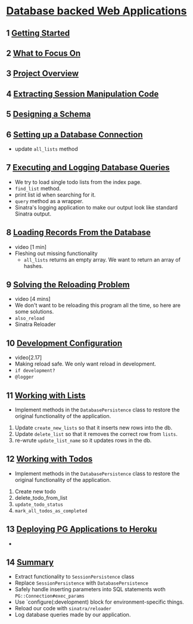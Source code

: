 # [Database backed Web Applications](https://launchschool.com/lessons/421e2d1e/assignments)

## 1	[Getting Started](https://launchschool.com/lessons/421e2d1e/assignments/196569f0)
## 2	[What to Focus On](https://launchschool.com/lessons/421e2d1e/assignments/1cc04e67)
## 3	[Project Overview](https://launchschool.com/lessons/421e2d1e/assignments/e8c01dbf)
## 4	[Extracting Session Manipulation Code](https://launchschool.com/lessons/421e2d1e/assignments/0ff36959)
## 5	[Designing a Schema](https://launchschool.com/lessons/421e2d1e/assignments/e3e8c87e)
## 6	[Setting up a Database Connection](https://launchschool.com/lessons/421e2d1e/assignments/a0591f9d)

- update `all_lists` method

## 7	[Executing and Logging Database Queries](https://launchschool.com/lessons/421e2d1e/assignments/d7a23509)

- We try to load single todo lists from the index page.
- `find_list` method.
- print list id when searching for it.
- `query` method as a wrapper.
- Sinatra's  logging application to make our output look like standard Sinatra output.

## 8	[Loading Records From the Database](https://launchschool.com/lessons/421e2d1e/assignments/c7a670dc)

- video [1 min]
- Fleshing out missing functionality
  - `all_lists` returns an empty array. We want to return an array of hashes.

## 9	[Solving the Reloading Problem](https://launchschool.com/lessons/421e2d1e/assignments/732c2301)

- video [4 mins]
- We don't want to be reloading this program all the time, so here are some solutions.
- `also_reload`
- Sinatra Reloader

## 10	[Development Configuration](https://launchschool.com/lessons/421e2d1e/assignments/347a5cf2)

- video[2.17]
- Making reload safe. We only want reload in development.
- `if development?`
- `@logger`

## 11	[Working with Lists](https://launchschool.com/lessons/421e2d1e/assignments/0b9c3307)

- Implement methods in the `DatabasePersistence` class to restore the original functionality of the application.

1. Update `create_new_lists` so that it inserts new rows into the db.
2. Update `delete_list` so that it removes the correct row from `lists`.
3. re-wrute `update_list_name` so it updates rows in the db.

## 12	[Working with Todos](https://launchschool.com/lessons/421e2d1e/assignments/f183f8e6)

- Implement methods in the `DatabasePersistence` class to restore the original functionality of the application.
1. Create new todo
2. delete_todo_from_list
3. `update_todo_status`
4. `mark_all_todos_as_completed`

## 13	[Deploying PG Applications to Heroku](https://launchschool.com/lessons/421e2d1e/assignments/54681a23)

- 

## 14 [Summary](https://launchschool.com/lessons/421e2d1e/assignments/0981ae77)

- Extract functionality to `SessionPersistence` class
- Replace `SessionPersistence` with `DatabasePersistence`
- Safely handle inserting parameters into SQL statements woth `PG::Connection#exec_params`
- Use `configure(:development) block for environment-specific things.
- Reload our code with `sinatra/reloader`
- Log database queries made by our application.
